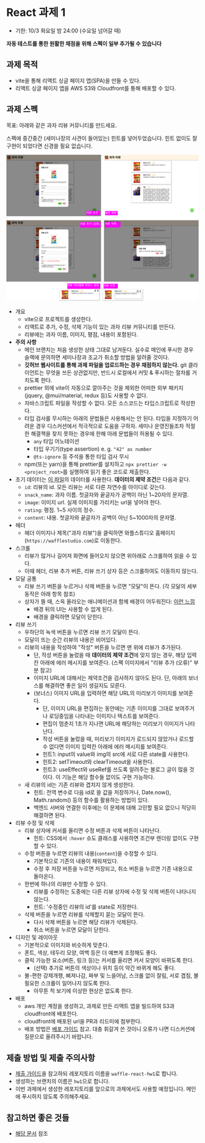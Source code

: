 # React 과제 1

* 기한: 10/3 화요일 밤 24:00 (수요일 넘어갈 때)

**자동 테스트를 통한 원활한 채점을 위해 스펙이 일부 추가될 수 있습니다**

## 과제 목적

- vite을 통해 리액트 싱글 페이지 앱(SPA)을 만들 수 있다.
- 리액트 싱글 페이지 앱을 AWS S3와 Cloudfront를 통해 배포할 수 있다.

## 과제 스펙

목표: 아래와 같은 과자 리뷰 커뮤니티를 만드세요.

스펙에 중간중간 (세미나장의 사견이 들어있는) 힌트를 넣어두었습니다.
힌트 없이도 잘 구현이 되었다면 신경쓸 필요 없습니다.

![](hw.png)

- 개요
  - vite으로 프로젝트를 생성한다.
  - 리액트로 추가, 수정, 삭제 기능이 있는 과자 리뷰 커뮤니티를 만든다.
  - 리뷰에는 과자 이름, 이미지, 평점, 내용이 포함된다.
- **주의 사항**
  - 메인 브랜치는 처음 생성한 상태 그대로 남겨둔다. 실수로 메인에 푸시한 경우 슬랙에 문의하면 세미나장과 조교가 취소할 방법을 알려줄 것이다.
  - **깃허브 웹사이트를 통해 과제 파일을 업로드하는 경우 채점하지 않는다.** git 클라이언트는 무엇을 쓰든 상관없지만, 반드시 로컬에서 커밋 & 푸시하는 절차를 거치도록 한다.
  - prettier 외에 vite이 자동으로 깔아주는 것을 제외한 어떠한 외부 패키지(jquery, @mui/material, redux 등)도 사용할 수 없다.
  - 자바스크립트 파일을 작성할 수 없다. 모든 소스코드는 타입스크립트로 작성한다.
  - 타입 검사를 무시하는 아래의 문법들은 사용해서는 안 된다. 타입을 지정하기 어려운 경우 디스커션에서 적극적으로 도움을 구하자. 세미나 운영진들조차 적절한 해결책을 찾지 못하는 경우에 한해 아래 문법들이 허용될 수 있다.
    - `any` 타입 어노테이션
    - 타입 우기기(type assertion) e. g. `"42" as number`
    - `@ts-ignore` 등 주석을 통한 타입 검사 무시
  - npm(또는 yarn)을 통해 prettier를 설치하고 `npx prettier -w <project_root>`를 실행하여 읽기 좋은 코드로 제출한다.
- 초기 데이터는 [이 파일](data.json)의 데이터를 사용한다. **데이터의 제약 조건**은 다음과 같다.
  - `id`: 리뷰의 id. 모든 리뷰는 서로 다른 자연수를 아이디로 갖는다.
  - `snack_name`: 과자 이름. 첫글자와 끝글자가 공백이 아닌 1~20자의 문자열.
  - `image`: 이미지 url. 실제 이미지를 가리키는 url을 넣어야 한다.
  - `rating`: 평점. 1~5 사이의 정수.
  - `content`: 내용. 첫글자와 끝글자가 공백이 아닌 5~1000자의 문자열.
- 헤더
  - 헤더 이미지나 제목("과자 리뷰")을 클릭하면 와플스튜디오 홈페이지(`https://wafflestudio.com`)로 이동한다.
- 스크롤
  - 리뷰가 많거나 길어져 화면에 들어오지 않으면 위아래로 스크롤하여 읽을 수 있다.
  - 이때 헤더, 리뷰 추가 버튼, 리뷰 쓰기 상자 등은 스크롤하여도 이동하지 않는다.
- 모달 공통
  - 리뷰 쓰기 버튼을 누르거나 삭제 버튼을 누르면 "모달"이 뜬다. (각 모달의 세부 동작은 아래 항목 참조)
  - 상자가 뜰 때, 스윽 올라오는 애니메이션과 함께 배경이 어두워진다: [이런 느낌](https://getbootstrap.com/docs/4.0/components/modal/#vertically-centered)
    - 배경 뒤의 UI는 사용할 수 없게 된다.
    - 배경을 클릭하면 모달이 닫힌다.
- 리뷰 쓰기
  - 우하단의 녹색 버튼을 누르면 리뷰 쓰기 모달이 뜬다.
  - 모달이 뜨는 순간 리뷰의 내용은 비어있다.
  - 리뷰의 내용을 작성하여 "작성" 버튼을 누르면 맨 위에 리뷰가 추가된다.
    - 단, 작성 버튼을 눌렀을 때 **데이터의 제약 조건**에 맞지 않는 경우, 해당 입력칸 아래에 에러 메시지를 보여준다. (스펙 이미지에서 "리뷰 추가 (오류)" 부분 참고)
    - 이미지 URL에 대해서는 제약조건을 검사하지 않아도 된다. 단, 아래의 보너스를 해결하면 좋은 일이 생길지도 모른다.
    - (보너스) 이미지 URL을 입력하면 해당 URL의 미리보기 이미지를 보여준다.
      - 단, 이미지 URL을 편집하는 동안에는 기존 이미지를 그대로 보여주거나 로딩중임을 나타내는 이미지나 텍스트를 보여준다.
      - 편집이 멈춘지 1초가 지나면 URL에 해당하는 미리보기 이미지가 나타난다.
      - 작성 버튼을 눌렀을 때, 미리보기 이미지가 로드되지 않았거나 로드할 수 없다면 이미지 입력칸 아래에 에러 메시지를 보여준다.
      - 힌트1: input의 value와 img의 src에 서로 다른 state를 사용한다.
      - 힌트2: setTimeout와 clearTimeout을 사용한다.
      - 힌트3: useEffect와 useRef를 쓰도록 알려주는 블로그 글이 많을 것이다. 이 기능은 해당 함수들 없이도 구현 가능하다.
  - 새 리뷰의 id는 기존 리뷰와 겹치지 않게 생성한다.
    - 힌트: 전역 변수로 다음 id로 쓸 값을 저장하거나, Date.now(), Math.random() 등의 함수를 활용하는 방법이 있다.
    - 백엔드 서버와 연결한 이후에는 이 문제에 대해 고민할 필요 없으니 적당히 해결하면 된다.
- 리뷰 수정 및 삭제
  - 리뷰 상자에 커서를 올리면 수정 버튼과 삭제 버튼이 나타난다.
    - 힌트: CSS에서 `:hover` 슈도 클래스를 사용하면 조건부 렌더링 없이도 구현할 수 있다.
  - 수정 버튼을 누르면 리뷰의 내용(`content`)을 수정할 수 있다.
    - 기본적으로 기존의 내용이 채워져있다.
    - 수정 후 저장 버튼을 누르면 저장되고, 취소 버튼을 누르면 기존 내용으로 돌아온다.
  - 한번에 하나의 리뷰만 수정할 수 있다.
    - 리뷰를 수정하는 도중에는 다른 리뷰 상자에 수정 및 삭제 버튼이 나타나지 않는다.
    - 힌트: '수정중인 리뷰의 id'를 state로 저장한다.
  - 삭제 버튼을 누르면 리뷰를 삭제할지 묻는 모달이 뜬다.
    - 다시 삭제 버튼을 누르면 해당 리뷰가 삭제된다.
    - 취소 버튼을 누르면 모달이 닫힌다.
- 디자인 및 레이아웃
  - 기본적으로 이미지와 비슷하게 맞춘다.
  - 폰트, 색상, 테두리 모양, 여백 등은 더 예쁘게 조정해도 좋다.
  - 클릭 가능한 요소(버튼, 링크 등)는 커서를 올리면 커서 모양이 바뀌도록 한다.
    - (선택) 추가로 버튼의 색상이나 위치 등이 약간 바뀌게 해도 좋다.
  - 불-편한 강제개행, 삐져나감, 짜부 및 느을어남, 스크롤 없이 잘림, 서로 겹침, 불필요한 스크롤이 일어나지 않도록 한다.
    - 아무튼 척 보기에 이상한 현상은 없도록 한다.
- 배포
  - aws 개인 계정을 생성하고, 과제로 만든 리액트 앱을 빌드하여 S3과 cloudfront에 배포한다.
  - cloudfront에 배포된 url을 PR과 리드미에 첨부한다.
  - 배포 방법은 [배포 가이드](s3-guide.md) 참고. 대충 휘갈겨 쓴 것이니 오류가 나면 디스커션에 질문으로 올려주시기 바랍니다.

## 제출 방법 및 제출 주의사항

- [제출 가이드](../hw-guide.md)을 참고하되 레포지토리 이름을 `waffle-react-hw1`로 합니다.
- 생성하는 브랜치의 이름은 `hw1`으로 합니다.
- 이번 과제에서 생성한 레포지토리를 앞으로의 과제에서도 사용할 예정입니다. 메인에 푸시하지 않도록 주의해주세요.

## 참고하면 좋은 것들

- [해당 문서](../study-links.md) 참조
